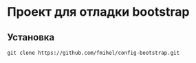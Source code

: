 # Проект для отладки bootstrap
## Установка

``` git clone https://github.com/fmihel/config-bootstrap.git  ```

